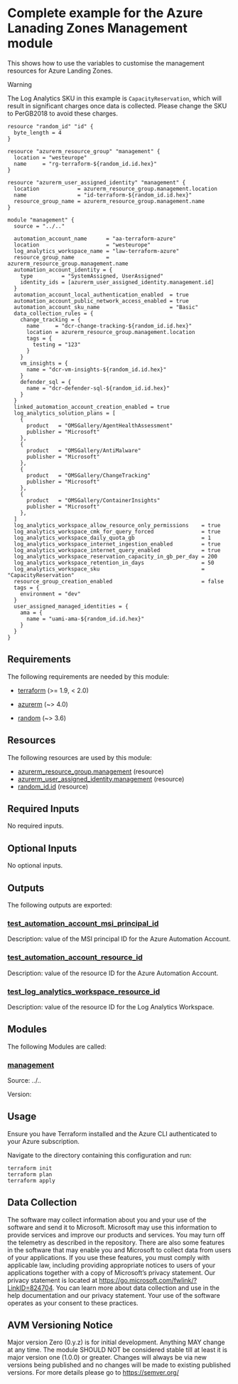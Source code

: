<!-- BEGIN_TF_DOCS -->
# Complete example for the Azure Lanading Zones Management module

This shows how to use the variables to customise the management resources for Azure Landing Zones.

> [!WARNING]
> The Log Analytics SKU in this example is `CapacityReservation`, which will result in significant charges once data is collected. Please change the SKU to PerGB2018 to avoid these charges.

```hcl
resource "random_id" "id" {
  byte_length = 4
}

resource "azurerm_resource_group" "management" {
  location = "westeurope"
  name     = "rg-terraform-${random_id.id.hex}"
}

resource "azurerm_user_assigned_identity" "management" {
  location            = azurerm_resource_group.management.location
  name                = "id-terraform-${random_id.id.hex}"
  resource_group_name = azurerm_resource_group.management.name
}

module "management" {
  source = "../.."

  automation_account_name      = "aa-terraform-azure"
  location                     = "westeurope"
  log_analytics_workspace_name = "law-terraform-azure"
  resource_group_name          = azurerm_resource_group.management.name
  automation_account_identity = {
    type         = "SystemAssigned, UserAssigned"
    identity_ids = [azurerm_user_assigned_identity.management.id]
  }
  automation_account_local_authentication_enabled  = true
  automation_account_public_network_access_enabled = true
  automation_account_sku_name                      = "Basic"
  data_collection_rules = {
    change_tracking = {
      name     = "dcr-change-tracking-${random_id.id.hex}"
      location = azurerm_resource_group.management.location
      tags = {
        testing = "123"
      }
    }
    vm_insights = {
      name = "dcr-vm-insights-${random_id.id.hex}"
    }
    defender_sql = {
      name = "dcr-defender-sql-${random_id.id.hex}"
    }
  }
  linked_automation_account_creation_enabled = true
  log_analytics_solution_plans = [
    {
      product   = "OMSGallery/AgentHealthAssessment"
      publisher = "Microsoft"
    },
    {
      product   = "OMSGallery/AntiMalware"
      publisher = "Microsoft"
    },
    {
      product   = "OMSGallery/ChangeTracking"
      publisher = "Microsoft"
    },
    {
      product   = "OMSGallery/ContainerInsights"
      publisher = "Microsoft"
    },
  ]
  log_analytics_workspace_allow_resource_only_permissions    = true
  log_analytics_workspace_cmk_for_query_forced               = true
  log_analytics_workspace_daily_quota_gb                     = 1
  log_analytics_workspace_internet_ingestion_enabled         = true
  log_analytics_workspace_internet_query_enabled             = true
  log_analytics_workspace_reservation_capacity_in_gb_per_day = 200
  log_analytics_workspace_retention_in_days                  = 50
  log_analytics_workspace_sku                                = "CapacityReservation"
  resource_group_creation_enabled                            = false
  tags = {
    environment = "dev"
  }
  user_assigned_managed_identities = {
    ama = {
      name = "uami-ama-${random_id.id.hex}"
    }
  }
}
```

<!-- markdownlint-disable MD033 -->
## Requirements

The following requirements are needed by this module:

- <a name="requirement_terraform"></a> [terraform](#requirement\_terraform) (>= 1.9, < 2.0)

- <a name="requirement_azurerm"></a> [azurerm](#requirement\_azurerm) (~> 4.0)

- <a name="requirement_random"></a> [random](#requirement\_random) (~> 3.6)

## Resources

The following resources are used by this module:

- [azurerm_resource_group.management](https://registry.terraform.io/providers/hashicorp/azurerm/latest/docs/resources/resource_group) (resource)
- [azurerm_user_assigned_identity.management](https://registry.terraform.io/providers/hashicorp/azurerm/latest/docs/resources/user_assigned_identity) (resource)
- [random_id.id](https://registry.terraform.io/providers/hashicorp/random/latest/docs/resources/id) (resource)

<!-- markdownlint-disable MD013 -->
## Required Inputs

No required inputs.

## Optional Inputs

No optional inputs.

## Outputs

The following outputs are exported:

### <a name="output_test_automation_account_msi_principal_id"></a> [test\_automation\_account\_msi\_principal\_id](#output\_test\_automation\_account\_msi\_principal\_id)

Description: value of the MSI principal ID for the Azure Automation Account.

### <a name="output_test_automation_account_resource_id"></a> [test\_automation\_account\_resource\_id](#output\_test\_automation\_account\_resource\_id)

Description: value of the resource ID for the Azure Automation Account.

### <a name="output_test_log_analytics_workspace_resource_id"></a> [test\_log\_analytics\_workspace\_resource\_id](#output\_test\_log\_analytics\_workspace\_resource\_id)

Description: value of the resource ID for the Log Analytics Workspace.

## Modules

The following Modules are called:

### <a name="module_management"></a> [management](#module\_management)

Source: ../..

Version:

## Usage

Ensure you have Terraform installed and the Azure CLI authenticated to your Azure subscription.

Navigate to the directory containing this configuration and run:

```
terraform init
terraform plan
terraform apply
```
<!-- markdownlint-disable-next-line MD041 -->
## Data Collection

The software may collect information about you and your use of the software and send it to Microsoft. Microsoft may use this information to provide services and improve our products and services. You may turn off the telemetry as described in the repository. There are also some features in the software that may enable you and Microsoft to collect data from users of your applications. If you use these features, you must comply with applicable law, including providing appropriate notices to users of your applications together with a copy of Microsoft’s privacy statement. Our privacy statement is located at <https://go.microsoft.com/fwlink/?LinkID=824704>. You can learn more about data collection and use in the help documentation and our privacy statement. Your use of the software operates as your consent to these practices.

## AVM Versioning Notice

Major version Zero (0.y.z) is for initial development. Anything MAY change at any time. The module SHOULD NOT be considered stable till at least it is major version one (1.0.0) or greater. Changes will always be via new versions being published and no changes will be made to existing published versions. For more details please go to https://semver.org/
<!-- END_TF_DOCS -->